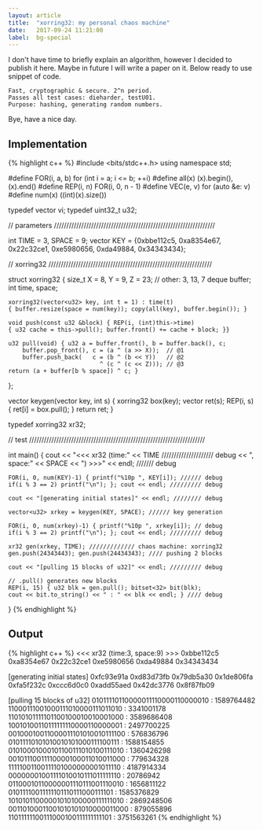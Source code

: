 ```yaml
---
layout: article
title:  "xorring32: my personal chaos machine"
date:   2017-09-24 11:21:00
label:  bg-special
---
```


I don't have time to briefly explain an algorithm,
however I decided to publish it here.
Maybe in future I will write a paper on it.
Below ready to use snippet of code.

	Fast, cryptographic & secure. 2^n period.
	Passes all test cases: dieharder, testU01.
	Purpose: hashing, generating random numbers.

Bye, have a nice day.

## Implementation

{% highlight c++ %}
#include <bits/stdc++.h>
using namespace std;

#define FOR(i, a, b) for (int i = a; i <= b; ++i)
#define all(x) (x).begin(), (x).end()
#define REP(i, n) FOR(i, 0, n - 1)
#define VEC(e, v) for (auto &e: v)
#define num(x) ((int)(x).size())

typedef vector<int> vi;
typedef uint32_t u32;

// parameters /////////////////////////////////////////////////////////////////

int TIME = 3, SPACE = 9;
vector<u32> KEY = {0xbbe112c5, 0xa8354e67, 0x22c32ce1,
                   0xe5980656, 0xda49884, 0x34343434};

// xorring32 //////////////////////////////////////////////////////////////////

struct xorring32 {
	size_t X = 8, Y = 9, Z = 23; // other: 3, 13, 7
	deque<u32> buffer; int time, space;

	xorring32(vector<u32> key, int t = 1) : time(t)
	{ buffer.resize(space = num(key)); copy(all(key), buffer.begin()); }

	void push(const u32 &block) { REP(i, (int)this->time)
	{ u32 cache = this->pull(); buffer.front() += cache + block; }}

	u32 pull(void) { u32 a = buffer.front(), b = buffer.back(), c;
		buffer.pop_front(), c = (a ^ (a >> X));  // @1
		buffer.push_back(   c = (b ^ (b << Y))   // @2
		                      ^ (c ^ (c << Z))); // @3
	return (a + buffer[b % space]) ^ c; }
};

vector<u32> keygen(vector<u32> key, int s)
{ xorring32 box(key); vector<u32> ret(s);
	REP(i, s) { ret[i] = box.pull(); }
	return ret; }

typedef xorring32 xr32;

// test ///////////////////////////////////////////////////////////////////////

int main() {
	cout << "<<< xr32 (time:" << TIME ///////////////////// debug
	     << ", space:" << SPACE << ") >>>" << endl; /////// debug

	FOR(i, 0, num(KEY)-1) { printf("%10p ", KEY[i]); ////// debug
	if(i % 3 == 2) printf("\n"); }; cout << endl; ///////// debug

	cout << "[generating initial states]" << endl; //////// debug

	vector<u32> xrkey = keygen(KEY, SPACE); ////// key generation

	FOR(i, 0, num(xrkey)-1) { printf("%10p ", xrkey[i]); // debug
	if(i % 3 == 2) printf("\n"); }; cout << endl; ///////// debug

	xr32 gen(xrkey, TIME); ///////////// chaos machine: xorring32
	gen.push(24343443); gen.push(24434343); //// pushing 2 blocks

	cout << "[pulling 15 blocks of u32]" << endl; ///////// debug

	// .pull() generates new blocks
	REP(i, 15) { u32 blk = gen.pull(); bitset<32> bit(blk);
	cout << bit.to_string() << " : " << blk << endl; } //// debug
}
{% endhighlight %}

## Output

{% highlight c++ %}
<<< xr32 (time:3, space:9) >>>
0xbbe112c5 0xa8354e67 0x22c32ce1
0xe5980656  0xda49884 0x34343434

[generating initial states]
0xfc93e91a 0xd83d73fb 0x79db5a30
0x1de806fa 0xfa5f232c 0xccc6d0c0
0xadd55aed 0x42dc3776 0x8f87fb09

[pulling 15 blocks of u32]
01011110110000011110000110000010 : 1589764482
11000111001000111010000111011010 : 3341001178
11010101111101100100010010001000 : 3589686408
10010100110111111110000110000001 : 2497700225
00100010011000011101010010111100 : 576836796
01011110101010010101000111100111 : 1588154855
01010001000101100111010100111010 : 1360426298
00101110011110000100011010011000 : 779634328
11111001100111101000000001011110 : 4187914334
00000001001111010010111011111110 : 20786942
01100010110000001110111001110010 : 1656811122
01011110011111101110111000111101 : 1585376829
10101011000001010100000111111010 : 2869248506
00110100011001010101010000011000 : 879055896
11011111100111000100111111111101 : 3751563261
{% endhighlight %}
